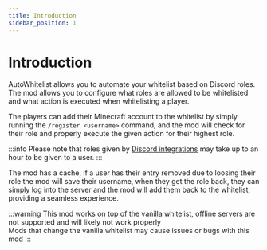 ```yaml
---
title: Introduction
sidebar_position: 1
---
```


# Introduction

AutoWhitelist allows you to automate your whitelist based on Discord roles.  
The mod allows you to configure what roles are allowed to be whitelisted and what action is executed when whitelisting a player.

The players can add their Minecraft account to the whitelist by simply running the `/register <username>` command, and the mod will check for their role 
and properly execute the given action for their highest role.

:::info
Please note that roles given by [Discord integrations](https://support.discord.com/hc/en-us/articles/360045093012-Server-Integrations-Page) may take up to an hour to be given to a user.
:::

The mod has a cache, if a user has their entry removed due to loosing their role the mod will save their username, when they get the role back, 
they can simply log into the server and the mod will add them back to the whitelist, providing a seamless experience.

:::warning
  This mod works on top of the vanilla whitelist, offline servers are not supported and will likely not work properly  
  Mods that change the vanilla whitelist may cause issues or bugs with this mod
:::
